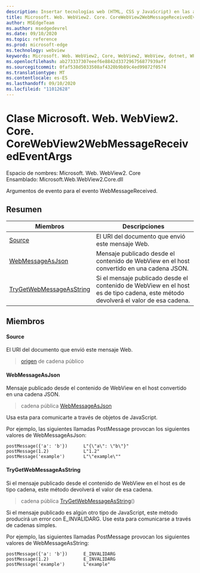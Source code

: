 ```yaml
---
description: Insertar tecnologías web (HTML, CSS y JavaScript) en las aplicaciones nativas con el control Microsoft Edge WebView2
title: Microsoft. Web. WebView2. Core. CoreWebView2WebMessageReceivedEventArgs
author: MSEdgeTeam
ms.author: msedgedevrel
ms.date: 09/10/2020
ms.topic: reference
ms.prod: microsoft-edge
ms.technology: webview
keywords: Microsoft. Web. WebView2, Core, WebView2, WebView, dotnet, WPF, WinForms, App, Edge, CoreWebView2, CoreWebView2Controller, control de explorador, Edge HTML, Microsoft. Web. WebView2. Core. CoreWebView2WebMessageReceivedEventArgs
ms.openlocfilehash: ab273337307eeef6e8842d337296756877939aff
ms.sourcegitcommit: 0faf538d5033508af4320b9b89c4ed99872f0574
ms.translationtype: MT
ms.contentlocale: es-ES
ms.lasthandoff: 09/10/2020
ms.locfileid: "11012628"
---
```

# Clase Microsoft. Web. WebView2. Core. CoreWebView2WebMessageReceivedEventArgs 

Espacio de nombres: Microsoft. Web. WebView2. Core \
Ensamblado: Microsoft.Web.WebView2.Core.dll

Argumentos de evento para el evento WebMessageReceived.

## Resumen

 Miembros                        | Descripciones
--------------------------------|---------------------------------------------
[Source](#source) | El URI del documento que envió este mensaje Web.
[WebMessageAsJson](#webmessageasjson) | Mensaje publicado desde el contenido de WebView en el host convertido en una cadena JSON.
[TryGetWebMessageAsString](#trygetwebmessageasstring) | Si el mensaje publicado desde el contenido de WebView en el host es de tipo cadena, este método devolverá el valor de esa cadena.

## Miembros

#### Source 

El URI del documento que envió este mensaje Web.

> [origen](#source) de cadena público

#### WebMessageAsJson 

Mensaje publicado desde el contenido de WebView en el host convertido en una cadena JSON.

> cadena pública [WebMessageAsJson](#webmessageasjson)

Usa esta para comunicarte a través de objetos de JavaScript.

Por ejemplo, las siguientes llamadas PostMessage provocan los siguientes valores de WebMessageAsJson:

```
postMessage({'a': 'b'})      L"{\"a\": \"b\"}"
postMessage(1.2)             L"1.2"
postMessage('example')       L"\"example\""
```

#### TryGetWebMessageAsString 

Si el mensaje publicado desde el contenido de WebView en el host es de tipo cadena, este método devolverá el valor de esa cadena.

> cadena pública [TryGetWebMessageAsString](#trygetwebmessageasstring)()

Si el mensaje publicado es algún otro tipo de JavaScript, este método producirá un error con E_INVALIDARG. Use esta para comunicarse a través de cadenas simples.

Por ejemplo, las siguientes llamadas PostMessage provocan los siguientes valores de WebMessageAsString:

```
postMessage({'a': 'b'})      E_INVALIDARG
postMessage(1.2)             E_INVALIDARG
postMessage('example')       L"example"
```


